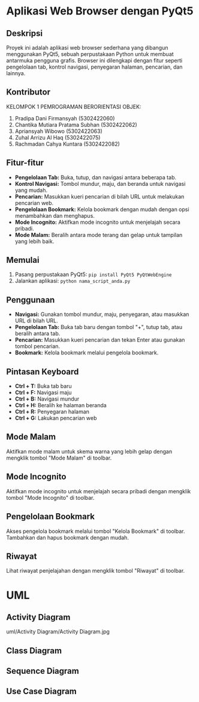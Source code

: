 # Aplikasi Web Browser dengan PyQt5

## Deskripsi
Proyek ini adalah aplikasi web browser sederhana yang dibangun menggunakan PyQt5, sebuah perpustakaan Python untuk membuat antarmuka pengguna grafis. Browser ini dilengkapi dengan fitur seperti pengelolaan tab, kontrol navigasi, penyegaran halaman, pencarian, dan lainnya.

## Kontributor
KELOMPOK 1 PEMROGRAMAN BERORIENTASI OBJEK:
1. ⁠Pradipa Dani Firmansyah (5302422060)
2. ⁠Chantika Mutiara Pratama Subhan (5302422062)
3. ⁠Apriansyah Wibowo (5302422063)
4. ⁠Zuhal Arrizu Al Haq (5302422075)
5. ⁠Rachmadan Cahya Kuntara (5302422082)

## Fitur-fitur
- **Pengelolaan Tab:** Buka, tutup, dan navigasi antara beberapa tab.
- **Kontrol Navigasi:** Tombol mundur, maju, dan beranda untuk navigasi yang mudah.
- **Pencarian:** Masukkan kueri pencarian di bilah URL untuk melakukan pencarian web.
- **Pengelolaan Bookmark:** Kelola bookmark dengan mudah dengan opsi menambahkan dan menghapus.
- **Mode Incognito:** Aktifkan mode incognito untuk menjelajah secara pribadi.
- **Mode Malam:** Beralih antara mode terang dan gelap untuk tampilan yang lebih baik.

## Memulai
1. Pasang perpustakaan PyQt5: `pip install PyQt5 PyQtWebEngine`
2. Jalankan aplikasi: `python nama_script_anda.py`

## Penggunaan
- **Navigasi:** Gunakan tombol mundur, maju, penyegaran, atau masukkan URL di bilah URL.
- **Pengelolaan Tab:** Buka tab baru dengan tombol "+", tutup tab, atau beralih antara tab.
- **Pencarian:** Masukkan kueri pencarian dan tekan Enter atau gunakan tombol pencarian.
- **Bookmark:** Kelola bookmark melalui pengelola bookmark.

## Pintasan Keyboard
- **Ctrl + T:** Buka tab baru
- **Ctrl + F:** Navigasi maju
- **Ctrl + B:** Navigasi mundur
- **Ctrl + H:** Beralih ke halaman beranda
- **Ctrl + R:** Penyegaran halaman
- **Ctrl + G:** Lakukan pencarian web

## Mode Malam
Aktifkan mode malam untuk skema warna yang lebih gelap dengan mengklik tombol "Mode Malam" di toolbar.

## Mode Incognito
Aktifkan mode incognito untuk menjelajah secara pribadi dengan mengklik tombol "Mode Incognito" di toolbar.

## Pengelolaan Bookmark
Akses pengelola bookmark melalui tombol "Kelola Bookmark" di toolbar. Tambahkan dan hapus bookmark dengan mudah.

## Riwayat
Lihat riwayat penjelajahan dengan mengklik tombol "Riwayat" di toolbar.

# UML
## Activity Diagram
uml/Activity Diagram/Activity Diagram.jpg
## Class Diagram
## Sequence Diagram
## Use Case Diagram

